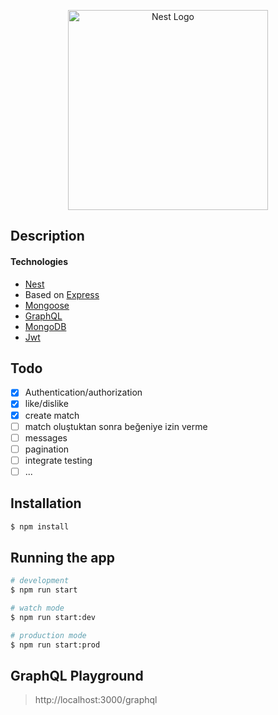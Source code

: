 <p align="center">
  <a href="http://nestjs.com/" target="blank"><img src="https://nestjs.com/img/logo_text.svg" width="320" alt="Nest Logo" /></a>
</p>

## Description

#### Technologies

- [Nest](https://github.com/nestjs/nest)
- Based on [Express](https://expressjs.com/)
- [Mongoose](https://mongoosejs.com/)
- [GraphQL](https://graphql.org/)
- [MongoDB](https://www.mongodb.com/)
- [Jwt](https://jwt.io/)

## Todo

- [x] Authentication/authorization
- [x] like/dislike
- [x] create match
- [ ] match oluştuktan sonra beğeniye izin verme
- [ ] messages
- [ ] pagination
- [ ] integrate testing
- [ ] ...

## Installation

```bash
$ npm install
```

## Running the app

```bash
# development
$ npm run start

# watch mode
$ npm run start:dev

# production mode
$ npm run start:prod
```

## GraphQL Playground

> http://localhost:3000/graphql
